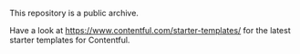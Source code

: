 This repository is a public archive.

Have a look at https://www.contentful.com/starter-templates/ for the latest starter templates for Contentful.
